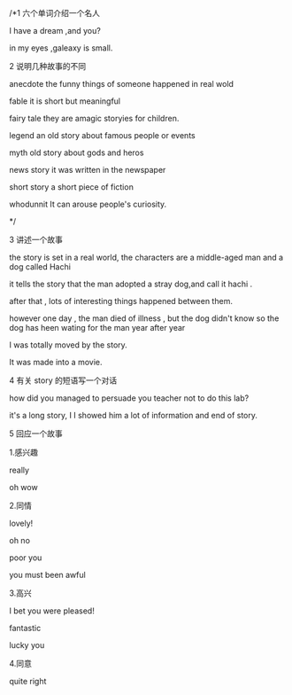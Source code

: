 /*1 六个单词介绍一个名人

I have a dream ,and you?

in my eyes ,galeaxy is small.

2  说明几种故事的不同

anecdote                          the funny things of someone happened in real wold

fable                                        it is short but meaningful

fairy tale                                  they are amagic storyies for children.

legend                                 an old story about famous people or events

myth                                  old story about gods  and heros 

news story                        it was written in the newspaper

short story                      a short piece of fiction

whodunnit                       It can arouse people's curiosity.

  */



3  讲述一个故事

the story is set in a real world,  the characters are  a middle-aged man and a dog called Hachi

it tells the story that the man adopted a stray dog,and call it hachi  .   

after that ,  lots of interesting things happened between them. 

however one day , the man died of illness , but the dog didn't know  so the dog has heen wating for the man year after year 

I was totally moved by the story.

It was made into a movie.

4 有关 story 的短语写一个对话

how did you managed to persuade you teacher not to do this lab?

it's a long story, I I showed him a lot of information and  end of story.

5 回应一个故事

1.感兴趣

really   

oh wow

2.同情

lovely!

oh no

poor you

you must been awful

3.高兴

I bet you were pleased!

fantastic

lucky you

4.同意

quite  right